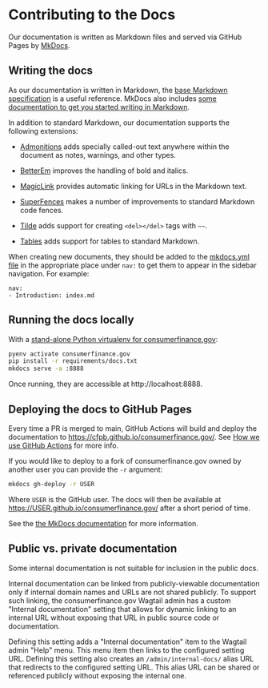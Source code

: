 # Contributing to the Docs

Our documentation is written as Markdown files and served via GitHub Pages
by [MkDocs](https://www.mkdocs.org/).

## Writing the docs

As our documentation is written in Markdown,
the [base Markdown specification](https://daringfireball.net/projects/markdown/)
is a useful reference. MkDocs also includes
[some documentation to get you started writing in Markdown](https://www.mkdocs.org/user-guide/writing-your-docs/#writing-with-markdown).

In addition to standard Markdown, our documentation supports the following extensions:

- [Admonitions](https://python-markdown.github.io/extensions/admonition/)
  adds specially called-out text anywhere within the document
  as notes, warnings, and other types.

- [BetterEm](https://facelessuser.github.io/pymdown-extensions/extensions/betterem/)
  improves the handling of bold and italics.

- [MagicLink](https://facelessuser.github.io/pymdown-extensions/extensions/magiclink/)
  provides automatic linking for URLs in the Markdown text.

- [SuperFences](https://facelessuser.github.io/pymdown-extensions/extensions/superfences/)
  makes a number of improvements to standard Markdown code fences.

- [Tilde](https://facelessuser.github.io/pymdown-extensions/extensions/tilde/)
  adds support for creating `<del></del>` tags with `~~`.

- [Tables](https://python-markdown.github.io/extensions/tables/)
  adds support for tables to standard Markdown.

When creating new documents, they should be added to the
[mkdocs.yml file](https://github.com/cfpb/consumerfinance.gov/blob/main/mkdocs.yml)
in the appropriate place under `nav:` to get them to appear in the sidebar navigation.
For example:

```
nav:
- Introduction: index.md
```

## Running the docs locally

With a
[stand-alone Python virtualenv for consumerfinance.gov](../installation/#set-up-a-local-python-environment-optional):

```bash
pyenv activate consumerfinance.gov
pip install -r requirements/docs.txt
mkdocs serve -a :8888
```

Once running, they are accessible at http://localhost:8888.

## Deploying the docs to GitHub Pages

Every time a PR is merged to main,
GitHub Actions will build and deploy the documentation to
https://cfpb.github.io/consumerfinance.gov/.
See [How we use GitHub Actions](../github-actions/) for more info.

If you would like to deploy to a fork of consumerfinance.gov owned by another user
you can provide the `-r` argument:

```bash
mkdocs gh-deploy -r USER
```

Where `USER` is the GitHub user.
The docs will then be available at https://USER.github.io/consumerfinance.gov/ after a short period of time.

See the
[the MkDocs documentation](https://www.mkdocs.org/user-guide/deploying-your-docs/)
for more information.

## Public vs. private documentation

Some internal documentation is not suitable for inclusion in the public docs.

Internal documentation can be linked from publicly-viewable documentation only
if internal domain names and URLs are not shared publicly. To support such linking,
the consumerfinance.gov Wagtail admin has a custom "Internal documentation" setting
that allows for dynamic linking to an internal URL without exposing that URL in
public source code or documentation.

Defining this setting adds a "Internal documentation" item to the Wagtail admin
"Help" menu. This menu item then links to the configured setting URL. Defining
this setting also creates an `/admin/internal-docs/` alias URL that redirects
to the configured setting URL. This alias URL can be shared or referenced publicly
without exposing the internal one.
